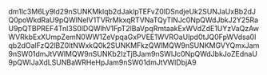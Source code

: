 dm1lc3M6Ly9ld29nSUNKMklqb2dJaklpTEFvZ0lDSndjeUk2SUNJaUxBb2dJQ0poWkdRaU9pQWlNelV1TVRrMkxqRTVNaTQyTlNJc0NpQWdJbkJ2Y25RaU9pQTBPREF4Tnl3S0lDQWlhV1FpT2lBaVpqRmtaakExWVdZdE1UYzVaQzAwWVRkbExXUmpZemN0WW1ZeVpqaGxPVEE1WVROaUlpd0tJQ0FpWVdsa0lqb2dOalFzQ2lBZ0ltNWxkQ0k2SUNKMFkzQWlMQW9nSUNKMGVYQmxJam9nSW01dmJtVWlMQW9nSUNKb2IzTjBJam9nSWlJc0NpQWdJbkJoZEdnaU9pQWlJaXdLSUNBaWRHeHpJam9nSW01dmJtVWlDbjA9
